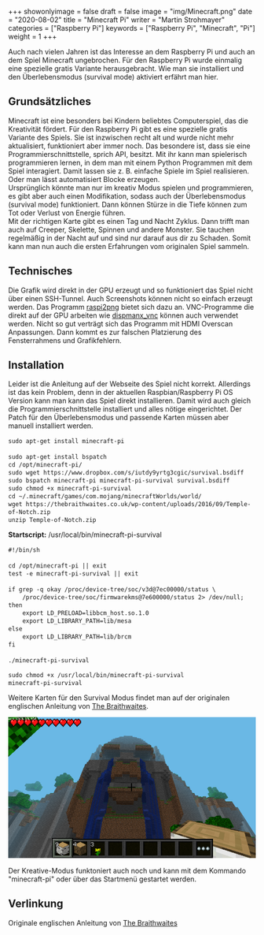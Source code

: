 +++
showonlyimage = false
draft = false
image = "img/Minecraft.png"
date = "2020-08-02"
title = "Minecraft Pi"
writer = "Martin Strohmayer"
categories = ["Raspberry Pi"]
keywords = ["Raspberry Pi", "Minecraft", "Pi"]
weight = 1
+++

Auch nach vielen Jahren ist das Interesse an dem Raspberry Pi und auch an dem Spiel Minecraft ungebrochen. Für den Raspberry Pi wurde einmalig eine 
spezielle gratis Variante herausgebracht. Wie man sie installiert und den Überlebensmodus (survival mode) aktiviert erfährt man hier.
<!--more-->


## Grundsätzliches

Minecraft ist eine besonders bei Kindern beliebtes Computerspiel, das die Kreativität fördert. Für den Raspberry Pi gibt es eine spezielle gratis Variante des Spiels. Sie ist inzwischen recht alt und wurde nicht mehr aktualisiert, funktioniert aber immer noch. Das besondere ist, dass sie eine Programmierschnittstelle, sprich API, besitzt. Mit ihr kann man spielerisch programmieren lernen, in dem man mit einem Python Programmen mit dem Spiel interagiert. Damit lassen sie z. B. einfache Spiele im Spiel realisieren. Oder man lässt automatisiert Blocke erzeugen.  
Ursprünglich könnte man nur im kreativ Modus spielen und programmieren, es gibt aber auch einen Modifikation, sodass auch der Überlebensmodus (survival mode) funktioniert. Dann können Stürze in die Tiefe können zum Tot oder Verlust von Energie führen.  
Mit der richtigen Karte gibt es einen Tag und Nacht Zyklus. Dann trifft man auch auf Creeper, Skelette, Spinnen und andere Monster. Sie tauchen regelmäßig in der Nacht auf und sind nur darauf aus dir zu Schaden. Somit kann man nun auch die ersten Erfahrungen vom originalen Spiel sammeln.

## Technisches

Die Grafik wird direkt in der GPU erzeugt und so funktioniert das Spiel nicht über einen SSH-Tunnel. Auch Screenshots können nicht so einfach erzeugt werden. Das Programm [raspi2png](https://github.com/AndrewFromMelbourne/raspi2png) bietet sich dazu an. VNC-Programme die direkt auf der GPU arbeiten wie [dispmanx_vnc](https://github.com/patrikolausson/dispmanx_vnc) können auch verwendet werden. Nicht so gut verträgt sich das Programm mit HDMI Overscan Anpassungen. Dann kommt es zur falschen Platzierung des Fensterrahmens und Grafikfehlern. 


## Installation

Leider ist die Anleitung auf der Webseite des Spiel nicht korrekt. Allerdings ist das kein Problem, denn in der aktuellen Raspbian/Raspberry Pi OS Version kann man kann das Spiel direkt installieren. Damit wird auch gleich die Programmierschnittstelle installiert und alles nötige eingerichtet. Der Patch für den Überlebensmodus und passende Karten müssen aber manuell installiert werden.

```
sudo apt-get install minecraft-pi

sudo apt-get install bspatch
cd /opt/minecraft-pi/ 
sudo wget https://www.dropbox.com/s/iutdy9yrtg3cgic/survival.bsdiff
sudo bspatch minecraft-pi minecraft-pi-survival survival.bsdiff
sudo chmod +x minecraft-pi-survival
cd ~/.minecraft/games/com.mojang/minecraftWorlds/world/
wget https://thebraithwaites.co.uk/wp-content/uploads/2016/09/Temple-of-Notch.zip
unzip Temple-of-Notch.zip
```

<!---
https://thebraithwaites.co.uk/wp-content/uploads/2016/09/Tnt-Trouble.zip
https://thebraithwaites.co.uk/wp-content/uploads/2016/09/The-Grid-2.zip
https://thebraithwaites.co.uk/wp-content/uploads/2016/09/Canyons.zip
-->

**Startscript:** /usr/local/bin/minecraft-pi-survival

```
#!/bin/sh

cd /opt/minecraft-pi || exit
test -e minecraft-pi-survival || exit

if grep -q okay /proc/device-tree/soc/v3d@7ec00000/status \
	/proc/device-tree/soc/firmwarekms@7e600000/status 2> /dev/null; then
	export LD_PRELOAD=libbcm_host.so.1.0
	export LD_LIBRARY_PATH=lib/mesa
else
	export LD_LIBRARY_PATH=lib/brcm
fi

./minecraft-pi-survival
```

```
sudo chmod +x /usr/local/bin/minecraft-pi-survival
minecraft-pi-survival
```

Weitere Karten für den Survival Modus findet man auf der originalen englischen Anleitung von [The Braithwaites](https://thebraithwaites.co.uk/minecraft-pi-edition-maps-texture-packs-survival-and-more/).  

![Map: Temple of Notch](../../img/Minecraft_Temple_of_Notch.png)


Der Kreative-Modus funktoniert auch noch und kann mit dem Kommando "minecraft-pi" oder über das Startmenü gestartet werden. 


## Verlinkung

Originale englischen Anleitung von [The Braithwaites](https://thebraithwaites.co.uk/minecraft-pi-edition-maps-texture-packs-survival-and-more/)
